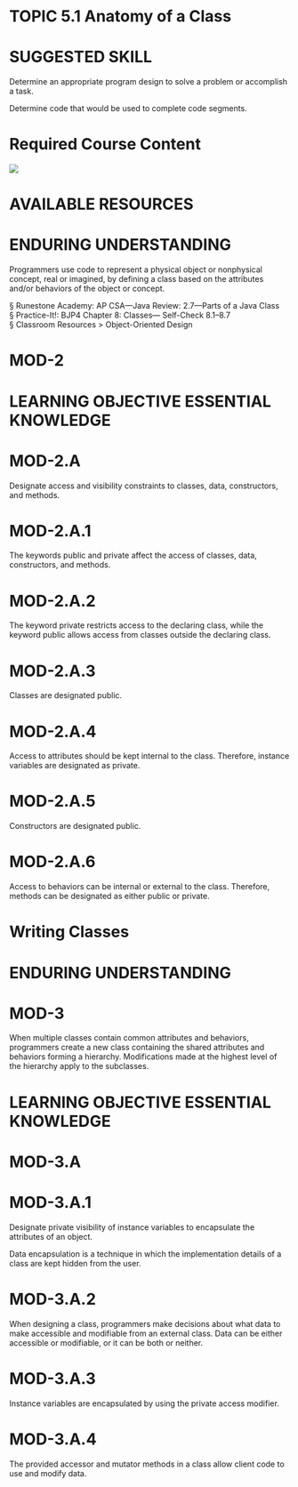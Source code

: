 # TOPIC 5.1 Anatomy of a Class  

# SUGGESTED SKILL  

Determine an appropriate program design to solve a problem or accomplish a task.  

Determine code that would be used to complete code segments.  

# Required Course Content  

![](images/b9f5b7afcf5b7146972f3bfdfa63f62acbc7ec7084e80bc9894738dd59fc38a4.jpg)  

# AVAILABLE RESOURCES  

# ENDURING UNDERSTANDING  

Programmers use code to represent a physical object or nonphysical concept, real or imagined, by defining a class based on the attributes and/or behaviors of the object or concept.  

§ Runestone Academy: AP CSA—Java Review: 2.7—Parts of a Java Class   
§ Practice-It!: BJP4 Chapter 8: Classes— Self-Check 8.1–8.7   
§ Classroom Resources $>$ Object-Oriented Design  

# MOD-2  

# LEARNING OBJECTIVE ESSENTIAL KNOWLEDGE  

# MOD-2.A  

Designate access and visibility constraints to classes, data, constructors, and methods.  

# MOD-2.A.1  

The keywords public and private affect the access of classes, data, constructors, and methods.  

# MOD-2.A.2  

The keyword private restricts access to the declaring class, while the keyword public allows access from classes outside the declaring class.  

# MOD-2.A.3  

Classes are designated public.  

# MOD-2.A.4  

Access to attributes should be kept internal to the class. Therefore, instance variables are designated as private.  

# MOD-2.A.5  

Constructors are designated public.  

# MOD-2.A.6  

Access to behaviors can be internal or external to the class. Therefore, methods can be designated as either public or private.  

# Writing Classes  

# ENDURING UNDERSTANDING  

# MOD-3  

When multiple classes contain common attributes and behaviors, programmers create a new class containing the shared attributes and behaviors forming a hierarchy. Modifications made at the highest level of the hierarchy apply to the subclasses.  

# LEARNING OBJECTIVE ESSENTIAL KNOWLEDGE  

# MOD-3.A  

# MOD-3.A.1  

Designate private visibility of instance variables to encapsulate the attributes of an object.  

Data encapsulation is a technique in which the implementation details of a class are kept hidden from the user.  

# MOD-3.A.2  

When designing a class, programmers make decisions about what data to make accessible and modifiable from an external class. Data can be either accessible or modifiable, or it can be both or neither.  

# MOD-3.A.3  

Instance variables are encapsulated by using the private access modifier.  

# MOD-3.A.4  

The provided accessor and mutator methods in a class allow client code to use and modify data.